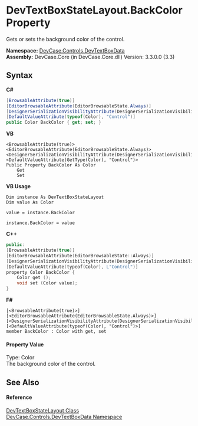 # DevTextBoxStateLayout.BackColor Property 
 

Gets or sets the background color of the control.

**Namespace:**&nbsp;<a href="N_DevCase_Controls_DevTextBoxData">DevCase.Controls.DevTextBoxData</a><br />**Assembly:**&nbsp;DevCase.Core (in DevCase.Core.dll) Version: 3.3.0.0 (3.3)

## Syntax

**C#**<br />
``` C#
[BrowsableAttribute(true)]
[EditorBrowsableAttribute(EditorBrowsableState.Always)]
[DesignerSerializationVisibilityAttribute(DesignerSerializationVisibility.Visible)]
[DefaultValueAttribute(typeof(Color), "Control")]
public Color BackColor { get; set; }
```

**VB**<br />
``` VB
<BrowsableAttribute(true)>
<EditorBrowsableAttribute(EditorBrowsableState.Always)>
<DesignerSerializationVisibilityAttribute(DesignerSerializationVisibility.Visible)>
<DefaultValueAttribute(GetType(Color), "Control")>
Public Property BackColor As Color
	Get
	Set
```

**VB Usage**<br />
``` VB Usage
Dim instance As DevTextBoxStateLayout
Dim value As Color

value = instance.BackColor

instance.BackColor = value
```

**C++**<br />
``` C++
public:
[BrowsableAttribute(true)]
[EditorBrowsableAttribute(EditorBrowsableState::Always)]
[DesignerSerializationVisibilityAttribute(DesignerSerializationVisibility::Visible)]
[DefaultValueAttribute(typeof(Color), L"Control")]
property Color BackColor {
	Color get ();
	void set (Color value);
}
```

**F#**<br />
``` F#
[<BrowsableAttribute(true)>]
[<EditorBrowsableAttribute(EditorBrowsableState.Always)>]
[<DesignerSerializationVisibilityAttribute(DesignerSerializationVisibility.Visible)>]
[<DefaultValueAttribute(typeof(Color), "Control")>]
member BackColor : Color with get, set

```


#### Property Value
Type: Color<br />The background color of the control.

## See Also


#### Reference
<a href="T_DevCase_Controls_DevTextBoxData_DevTextBoxStateLayout">DevTextBoxStateLayout Class</a><br /><a href="N_DevCase_Controls_DevTextBoxData">DevCase.Controls.DevTextBoxData Namespace</a><br />
